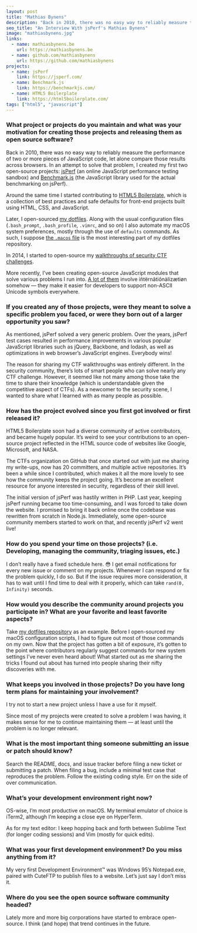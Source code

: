 ```yaml
---
layout: post
title: "Mathias Bynens"
description: "Back in 2010, there was no easy way to reliably measure the performance of two or more pieces of JavaScript code, let alone compare those results across browsers."
seo_title: "An Interview With jsPerf's Mathias Bynens"
image: "mathiasbynens.jpg"
links:
  - name: mathiasbynens.be
    url: https://mathiasbynens.be
  - name: github.com/mathiasbynens
    url: https://github.com/mathiasbynens
projects:
  - name: jsPerf
    link: https://jsperf.com/
  - name: Benchmark.js
    link: https://benchmarkjs.com/
  - name: HTML5 Boilerplate
    link: https://html5boilerplate.com/
tags: ["html5", "javascript"]
---
```


### What project or projects do you maintain and what was your motivation for creating those projects and releasing them as open source software?

Back in 2010, there was no easy way to reliably measure the performance of two
or more pieces of JavaScript code, let alone compare those results across
browsers. In an attempt to solve that problem, I created my first two
open-source projects: [jsPerf](https://jsperf.com/) (an online JavaScript
performance testing sandbox) and [Benchmark.js](https://benchmarkjs.com/) (the
JavaScript library used for the actual benchmarking on jsPerf).

Around the same time I started contributing to
[HTML5 Boilerplate](https://html5boilerplate.com/), which is a collection of
best practices and safe defaults for front-end projects built using HTML, CSS,
and JavaScript.

Later, I open-sourced [my dotfiles](https://github.com/mathiasbynens/dotfiles).
Along with the usual configuration files (`.bash_prompt`, `.bash_profile`,
`.vimrc`, and so on) I also automate my macOS system preferences, mostly through
the use of `defaults` commands. As such, I suppose
[the `.macos` file](https://github.com/mathiasbynens/dotfiles/blob/master/.macos)
is the most interesting part of my dotfiles repository.

In 2014, I started to open-source my
[walkthroughs of security CTF challenges](https://github.com/ctfs/write-ups-2014).

More recently, I’ve been creating open-source JavaScript modules that solve
various problems I run into.
[A lot of them](https://github.com/mathiasbynens?tab=repositories&q=unicode)
involve iñtërnâtiônàlizætiøn somehow — they make it easier for developers to
support non-ASCII Unicode symbols everywhere.

### If you created any of those projects, were they meant to solve a specific problem you faced, or were they born out of a larger opportunity you saw?

As mentioned, jsPerf solved a very generic problem. Over the years, jsPerf test
cases resulted in performance improvements in various popular JavaScript
libraries such as jQuery, Backbone, and lodash, as well as optimizations in web
browser’s JavaScript engines. Everybody wins!

The reason for sharing my CTF walkthroughs was entirely different. In the
security community, there’s lots of smart people who can solve nearly any CTF
challenge. However, it seemed like not many among those take the time to share
their knowledge (which is understandable given the competitive aspect of CTFs).
As a newcomer to the security scene, I wanted to share what I learned with as
many people as possible.

### How has the project evolved since you first got involved or first released it?

HTML5 Boilerplate soon had a diverse community of active contributors, and
became hugely popular. It’s weird to see your contributions to an open-source
project reflected in the HTML source code of websites like Google, Microsoft,
and NASA.

The CTFs organization on GitHub that once started out with just me sharing my
write-ups, now has 20 committers, and multiple active repositories. It’s been a
while since I contributed, which makes it all the more lovely to see how the
community keeps the project going. It’s become an excellent resource for anyone
interested in security, regardless of their skill level.

The initial version of jsPerf was hastily written in PHP. Last year, keeping
jsPerf running became too time-consuming, and I was forced to take down the
website. I promised to bring it back online once the codebase was rewritten from
scratch in Node.js. Immediately, some open-source community members started to
work on that, and recently jsPerf v2 went live!

### How do you spend your time on those projects? (i.e. Developing, managing the community, triaging issues, etc.)

I don’t really have a fixed schedule here. 😳 I get email notifications for
every new issue or comment on my projects. Whenever I can respond or fix the
problem quickly, I do so. But if the issue requires more consideration, it has
to wait until I find time to deal with it properly, which can take
`rand(0, Infinity)` seconds.

### How would you describe the community around projects you participate in? What are your favorite and least favorite aspects?

Take [my dotfiles repository](https://github.com/mathiasbynens/dotfiles) as an
example. Before I open-sourced my macOS configuration scripts, I had to figure
out most of those commands on my own. Now that the project has gotten a bit of
exposure, it’s gotten to the point where contributors regularly suggest commands
for new system settings I’ve never even heard about! What started out as me
sharing the tricks I found out about has turned into people sharing their nifty
discoveries with me.

### What keeps you involved in those projects? Do you have long term plans for maintaining your involvement?

I try not to start a new project unless I have a use for it myself.

Since most of my projects were created to solve a problem I was having, it makes
sense for me to continue maintaining them — at least until the problem is no
longer relevant.

### What is the most important thing someone submitting an issue or patch should know?

Search the README, docs, and issue tracker before filing a new ticket or
submitting a patch. When filing a bug, include a minimal test case that
reproduces the problem. Follow the existing coding style. Err on the side of
over communication.

### What’s your development environment right now?

OS-wise, I’m most productive on macOS. My terminal emulator of choice is iTerm2,
although I’m keeping a close eye on HyperTerm.

As for my text editor: I keep hopping back and forth between Sublime Text (for
longer coding sessions) and Vim (mostly for quick edits).

### What was your first development environment? Do you miss anything from it?

My very first Development Environment™ was Windows 95’s Notepad.exe, paired with
CuteFTP to publish files to a website. Let’s just say I don’t miss it.

### Where do you see the open source software community headed?

Lately more and more big corporations have started to embrace open-source. I
think (and hope) that trend continues in the future.
